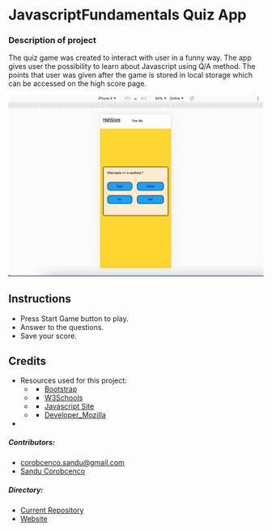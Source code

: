 # JavascriptFundamentals Quiz App

### Description of project

The quiz game was created to interact with user in a funny way. The app gives user the possibility to learn about Javascript using Q/A method. The points that user was given after the game is stored in local storage which can be accessed on the high score page. 






![Home test <768px](/1.png)




## Instructions
* Press Start Game button to play.
* Answer to the questions.
* Save your score.


## Credits
* Resources used for this project: 
    * - [Bootstrap](https://getbootstrap.com/)
    * - [W3Schools](https://www.w3schools.com/) 
    * - [Javascript Site](https://www.javascript.com/)
    * - [Developer_Mozilla](https://developer.mozilla.org/en-US/docs/Web/JavaScript)
*

##### Contributors:

* corobcenco.sandu@gmail.com
* [Sandu Corobcenco](https://github.com/SanduCorobcenco)
##### Directory:
* [Current Repository](https://github.com/MatacheMarius/Quiz-Game-JS)
* [Website](https://sanducorobcenco.github.io/H4_JavascriptFundamentals_QuizApp/)

